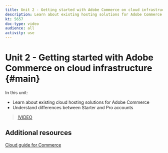 ```yaml
---
title: Unit 2 - Getting started with Adobe Commerce on cloud infrastructure
description: Learn about existing hosting solutions for Adobe Commerce​. Understand differences between Starter and Pro accounts​.
kt: 5657
doc-type: video
audience: all
activity: use
---
```


# Unit 2 - Getting started with Adobe Commerce on cloud infrastructure {#main}

In this unit:

- Learn about existing cloud hosting solutions​ for Adobe Commerce
- Understand differences between Starter and Pro accounts​

>[!VIDEO](https://video.tv.adobe.com/v/35813?quality=12&learn=on)

## Additional resources

[Cloud guide for Commerce](https://devdocs.magento.com/cloud/bk-cloud.html)
